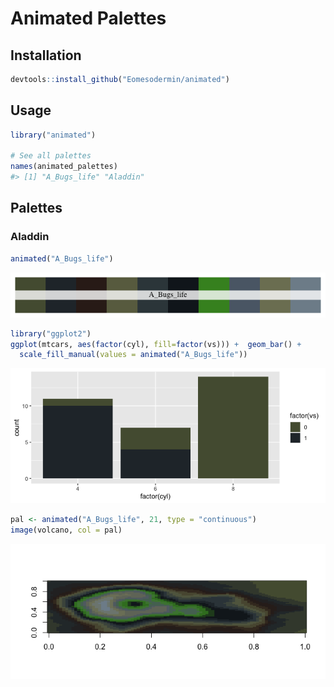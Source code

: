 <!-- README.md is generated from README.Rmd. Please edit that file -->
Animated Palettes
=================

Installation
------------

``` r
devtools::install_github("Eomesodermin/animated")
```

Usage
-----

``` r
library("animated")

# See all palettes
names(animated_palettes)
#> [1] "A_Bugs_life" "Aladdin"
```

Palettes
--------

### Aladdin

``` r
animated("A_Bugs_life")
```

![](figure/Aladdin-1.png)

``` r
library("ggplot2")
ggplot(mtcars, aes(factor(cyl), fill=factor(vs))) +  geom_bar() +
  scale_fill_manual(values = animated("A_Bugs_life"))
```

![](figure/ggplot1-1.png)

``` r
pal <- animated("A_Bugs_life", 21, type = "continuous")
image(volcano, col = pal)
```

![](figure/volcano-1.png)
